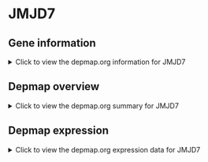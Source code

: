 <h1>JMJD7</h1>

<h2>Gene information</h2>
<details>
  <summary>Click to view the depmap.org information for JMJD7</summary>
  <iframe src="https://depmap.org/portal/gene/JMJD7?tab=about" style="border:none;width:100%;height:800px"></iframe>
</details>

<h2>Depmap overview</h2>
<details>
  <summary>Click to view the depmap.org summary for JMJD7</summary>
  <iframe src="https://depmap.org/portal/gene/JMJD7?tab=overview" style="border:none;width:100%;height:800px"></iframe>
</details>

<h2>Depmap expression</h2>
<details>
  <summary>Click to view the depmap.org expression data for JMJD7</summary>
  <iframe src="https://depmap.org/portal/gene/JMJD7?tab=characterization" style="border:none;width:100%;height:800px"></iframe>
</details>


<!--
<h2>Reactome Pathway diagram</h2>
<details>
  <summary>Click to view Reactome pathway for JMJD7</summary>
  PNAME
</details>
-->



